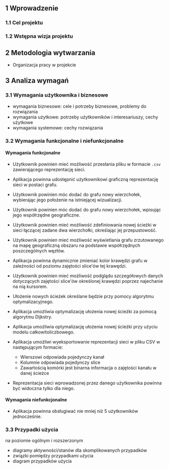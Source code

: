 ## 1 Wprowadzenie

### 1.1 Cel projektu

### 1.2 Wstępna wizja projektu

## 2 Metodologia wytwarzania

* Organizacja pracy w projekcie

## 3 Analiza wymagań

### 3.1 Wymagania użytkownika i biznesowe

* wymagania biznesowe: cele i potrzeby biznesowe, problemy do rozwiązania
* wymagania użytkowe: potrzeby użytkowników i interesariuszy, cechy użytkowe
* wymagania systemowe: cechy rozwiązania

### 3.2 Wymagania funkcjonalne i niefunkcjonalne

#### Wymagania funkcjonalne

* Użytkownik powinien mieć możliwość przesłania pliku w formacie `.csv` zawierającego reprezentację sieci.
* Aplikacja powinna udostępnić użytkownikowi graficzną reprezentację sieci w postaci grafu.
* Użytkownik powinien móc dodać do grafu nowy wierzchołek, wybierając jego położenie na istniejącej wizualizacji.
* Użytkownik powinien móc dodać do grafu nowy wierzchołek, wpisując jego współrzędne geograficzne.
* Użytkownik powinien mieć możliwość zdefiniowania nowej ścieżki w sieci łączącej zadane dwa wierzchołki, określając jej przepustowość.
* Użytkownik powinien mieć możliwość wyświetlania grafu zrzutowanego na mapę geograficzną obszaru na podstawie współrzędnych poszczególnych węzłów.
* Aplikacja powinna dynamicznie zmieniać kolor krawędzi grafu w zależności od poziomu zajętości slice'ów tej krawędzi.
* Użytkownik powinien mieć możliwość podglądu szczegółowych danych dotyczących zajętości slice'ów określonej krawędzi poprzez najechanie na nią kursorem.
* Ułożenie nowych ścieżek określane będzie przy pomocy algorytmu optymalizacyjnego.
* Aplikacja umożliwia optymalizację ułożenia nowej ścieżki za pomocą algorytmu Dijkstry.
* Aplikacja umożliwia optymalizację ułożenia nowej ścieżki przy użyciu modelu całkowitoliczbowego.

* Aplikacja umożliwi wyeksportowanie reprezentacji sieci w pliku CSV w następującym formacie:
  * Wierszowi odpowiada pojedynczy kanał
  * Kolumnie odpowiada pojedynczy slice
  * Zawartością komórki jest binarna informacja o zajętości kanału w danej ścieżce

* Reprezentacja sieci wprowadzonej przez danego użytkownika powinna być widoczna tylko dla niego.

#### Wymagania niefunkcjonalne

* Aplikacja powinna obsługiwać nie mniej niż 5 użytkowników jednocześnie.

### 3.3 Przypadki użycia

na poziomie ogólnym i rozszerzonym

* diagramy aktywności/stanów dla skomplikowanych przypadków
* związki pomiędzy przypadkami użycia
* diagram przypadków użycia
